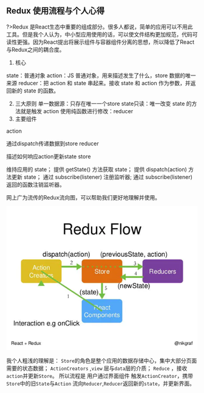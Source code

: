 ## Redux 使用流程与个人心得

?>Redux 是React生态中重要的组成部分。很多人都说，简单的应用可以不用此工具。但是我个人认为，中小型应用使用的话，可以使文件结构更加规范，代码可读性更强。因为React提出将展示组件与容器组件分离的思想，所以降低了React 与Redux之间的耦合度。

1. 核心

state：普通对象
action：JS 普通对象，用来描述发生了什么，store 数据的唯一来源
reducer：把 action 和 state 串起来。接收 state 和 action 作为参数，并返回新的 state 的函数。

2. 三大原则
单一数据源：只存在唯一一个store
state只读：唯一改变 state 的方法就是触发 action
使用纯函数进行修改：reducer
3. 主要组件

action

通过dispatch传递数据到store
reducer

描述如何响应action更新state
store

维持应用的 state；
提供 getState() 方法获取 state；
提供 dispatch(action) 方法更新 state；
通过 subscribe(listener) 注册监听器;
通过 subscribe(listener) 返回的函数注销监听器。

网上广为流传的Redux流向图，可以帮助我们更好地理解并使用。

![redux](../static/redux.png)

我个人粗浅的理解是：
`Store`的角色是整个应用的数据存储中心，集中大部分页面需要的状态数据；
`ActionCreators` ,`view` 层与`data`层的介质；
`Reduce` ，接收`action`并更新`Store`。
所以流程是 用户通过界面组件 触发`ActionCreator`，携带`Store`中的旧`State`与`Action` 流向`Reducer`,`Reducer`返回新的`state`，并更新界面。

